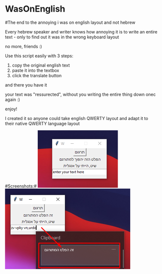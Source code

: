 # WasOnEnglish
#The end to the annoying i was on english layout and not hebrew

Every hebrew speaker and writer knows how annoying it is to write an entire text - only to find out it was in the wrong keyboard layout

no more, friends :)

Use this script easily with 3 steps:

1. copy the original english text
2. paste it into the textbox 
3. click the translate button

and there you have it

your text was "ressurected", without you writing the entire thing down onec again :)

enjoy!

I created it so anyone could take english QWERTY layout and adapt it to their native QWERTY language layout

#Screenshots:#
![alt text](https://github.com/idant1111/WasOnEnglish/blob/main/example01.png)
![alt text](https://github.com/idant1111/WasOnEnglish/blob/main/example02.png)
